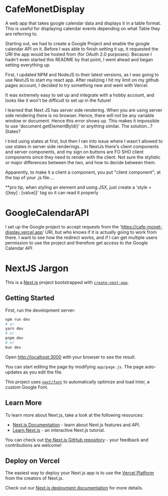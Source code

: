# CafeMonetDisplay
A web app that takes google calendar data and displays it in a table format. This is useful for displaying calendar events depending on what Table they are referring to.


Starting out, we had to create a Google Project and enable the google calendar API on it. Before I was able to finish setting it up, it requested the URI the app would be hosted from (for OAuth 2.0 purposes). Because I hadn't even started this README by that point, I went ahead and began setting everything up.

First, I updated NPM and NodeJS to their latest versions, as I was going to use NextJS to start my react app. After realizing I hit my limit on my github pages account, I decided to try something new and went with Vercel.

It was extremely easy to set up and integrate with a hobby account, and looks like it won't be difficult to set up in the future!

I learned that Next JS  has server side rendering. When you are using server side rendering there is no browser. Hence, there will not be any variable window or document. Hence this error shows up. This makes it impossible to use 'document.getElementById()' or anything similar. The solution...? States?

I tried using states at first, but then I ran into issue where I wasn't allowed to use states in server side renderings... In NextJs there's client components and server components, and my sign on buttons are FO SHO client components since they need to render with the client. Not sure the stylistic or major differences between the two, and how to decide between them.

Apparently, to make it a client a component, you put "client component"; at the top of your .js file....

**pro tip, when styling an element and using JSX, just create a 'style = {[key] : [value]}' tag so it can read it properly

# GoogleCalendarAPI

I set up the Google project to accept requests from the 'https://cafe-monet-display.vercel.app' URI, but who knows if it is actually going to work from there. I want to see how the redirect works, and if I can get multiple users permission to use the project and therefore get access to the Google Calendar API



# NextJS Jargon
This is a [Next.js](https://nextjs.org/) project bootstrapped with [`create-next-app`](https://github.com/vercel/next.js/tree/canary/packages/create-next-app).

## Getting Started

First, run the development server:

```bash
npm run dev
# or
yarn dev
# or
pnpm dev
# or
bun dev
```

Open [http://localhost:3000](http://localhost:3000) with your browser to see the result.

You can start editing the page by modifying `app/page.js`. The page auto-updates as you edit the file.

This project uses [`next/font`](https://nextjs.org/docs/basic-features/font-optimization) to automatically optimize and load Inter, a custom Google Font.

## Learn More

To learn more about Next.js, take a look at the following resources:

- [Next.js Documentation](https://nextjs.org/docs) - learn about Next.js features and API.
- [Learn Next.js](https://nextjs.org/learn) - an interactive Next.js tutorial.

You can check out [the Next.js GitHub repository](https://github.com/vercel/next.js/) - your feedback and contributions are welcome!

## Deploy on Vercel

The easiest way to deploy your Next.js app is to use the [Vercel Platform](https://vercel.com/new?utm_medium=default-template&filter=next.js&utm_source=create-next-app&utm_campaign=create-next-app-readme) from the creators of Next.js.

Check out our [Next.js deployment documentation](https://nextjs.org/docs/deployment) for more details.

